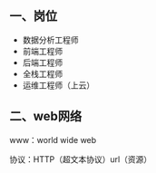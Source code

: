 ## 一、岗位

- 数据分析工程师
- 前端工程师
- 后端工程师
- 全栈工程师
- 运维工程师（上云）

## 二、web网络

www：world wide web

协议：HTTP（超文本协议）url（资源）